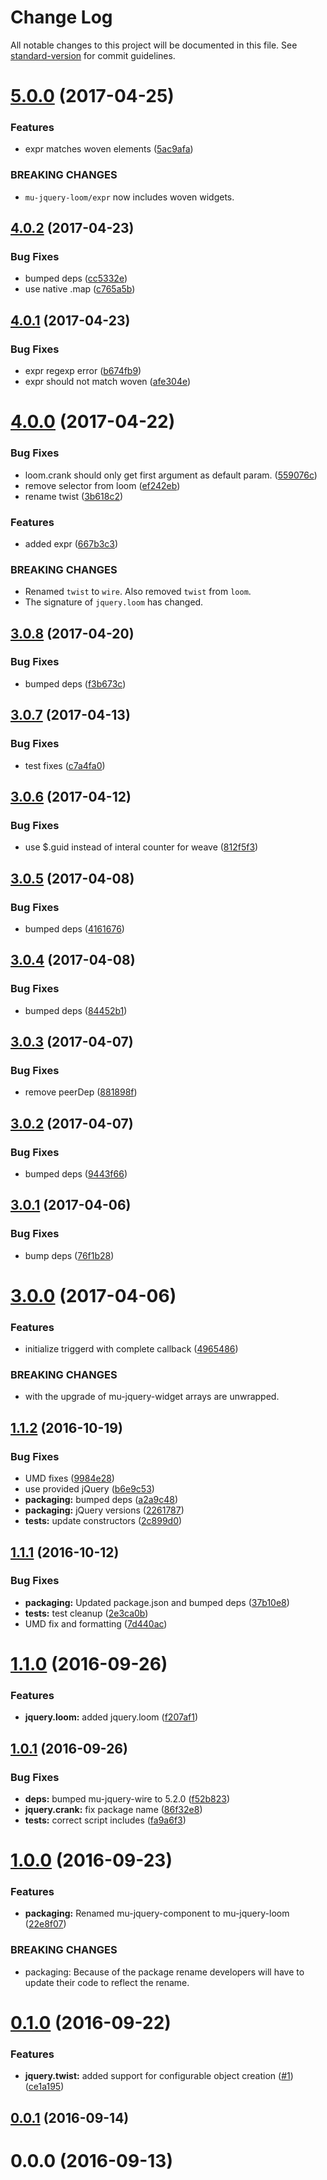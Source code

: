 # Change Log

All notable changes to this project will be documented in this file. See [standard-version](https://github.com/conventional-changelog/standard-version) for commit guidelines.

<a name="5.0.0"></a>
# [5.0.0](https://github.com/mu-lib/mu-jquery-loom/compare/v4.0.2...v5.0.0) (2017-04-25)


### Features

* expr matches woven elements ([5ac9afa](https://github.com/mu-lib/mu-jquery-loom/commit/5ac9afa))


### BREAKING CHANGES

* `mu-jquery-loom/expr` now includes woven widgets.



<a name="4.0.2"></a>
## [4.0.2](https://github.com/mu-lib/mu-jquery-loom/compare/v4.0.1...v4.0.2) (2017-04-23)


### Bug Fixes

* bumped deps ([cc5332e](https://github.com/mu-lib/mu-jquery-loom/commit/cc5332e))
* use native .map ([c765a5b](https://github.com/mu-lib/mu-jquery-loom/commit/c765a5b))



<a name="4.0.1"></a>
## [4.0.1](https://github.com/mu-lib/mu-jquery-loom/compare/v4.0.0...v4.0.1) (2017-04-23)


### Bug Fixes

* expr regexp error ([b674fb9](https://github.com/mu-lib/mu-jquery-loom/commit/b674fb9))
* expr should not match woven ([afe304e](https://github.com/mu-lib/mu-jquery-loom/commit/afe304e))



<a name="4.0.0"></a>
# [4.0.0](https://github.com/mu-lib/mu-jquery-loom/compare/v3.0.8...v4.0.0) (2017-04-22)


### Bug Fixes

* loom.crank should only get first argument as default param. ([559076c](https://github.com/mu-lib/mu-jquery-loom/commit/559076c))
* remove selector from loom ([ef242eb](https://github.com/mu-lib/mu-jquery-loom/commit/ef242eb))
* rename twist ([3b618c2](https://github.com/mu-lib/mu-jquery-loom/commit/3b618c2))


### Features

* added expr ([667b3c3](https://github.com/mu-lib/mu-jquery-loom/commit/667b3c3))


### BREAKING CHANGES

* Renamed `twist` to `wire`. Also removed `twist` from `loom`.
* The signature of `jquery.loom` has changed.



<a name="3.0.8"></a>
## [3.0.8](https://github.com/mu-lib/mu-jquery-loom/compare/v3.0.7...v3.0.8) (2017-04-20)


### Bug Fixes

* bumped deps ([f3b673c](https://github.com/mu-lib/mu-jquery-loom/commit/f3b673c))



<a name="3.0.7"></a>
## [3.0.7](https://github.com/mu-lib/mu-jquery-loom/compare/v3.0.6...v3.0.7) (2017-04-13)


### Bug Fixes

* test fixes ([c7a4fa0](https://github.com/mu-lib/mu-jquery-loom/commit/c7a4fa0))



<a name="3.0.6"></a>
## [3.0.6](https://github.com/mu-lib/mu-jquery-loom/compare/v3.0.5...v3.0.6) (2017-04-12)


### Bug Fixes

* use $.guid instead of interal counter for weave ([812f5f3](https://github.com/mu-lib/mu-jquery-loom/commit/812f5f3))



<a name="3.0.5"></a>
## [3.0.5](https://github.com/mu-lib/mu-jquery-loom/compare/v3.0.4...v3.0.5) (2017-04-08)


### Bug Fixes

* bumped deps ([4161676](https://github.com/mu-lib/mu-jquery-loom/commit/4161676))



<a name="3.0.4"></a>
## [3.0.4](https://github.com/mu-lib/mu-jquery-loom/compare/v3.0.3...v3.0.4) (2017-04-08)


### Bug Fixes

* bumped deps ([84452b1](https://github.com/mu-lib/mu-jquery-loom/commit/84452b1))



<a name="3.0.3"></a>
## [3.0.3](https://github.com/mu-lib/mu-jquery-loom/compare/v3.0.2...v3.0.3) (2017-04-07)


### Bug Fixes

* remove peerDep ([881898f](https://github.com/mu-lib/mu-jquery-loom/commit/881898f))



<a name="3.0.2"></a>
## [3.0.2](https://github.com/mu-lib/mu-jquery-loom/compare/v3.0.1...v3.0.2) (2017-04-07)


### Bug Fixes

* bumped deps ([9443f66](https://github.com/mu-lib/mu-jquery-loom/commit/9443f66))



<a name="3.0.1"></a>
## [3.0.1](https://github.com/mu-lib/mu-jquery-loom/compare/v3.0.0...v3.0.1) (2017-04-06)


### Bug Fixes

* bump deps ([76f1b28](https://github.com/mu-lib/mu-jquery-loom/commit/76f1b28))



<a name="3.0.0"></a>
# [3.0.0](https://github.com/mu-lib/mu-jquery-loom/compare/v1.1.2...v3.0.0) (2017-04-06)


### Features

* initialize triggerd with complete callback ([4965486](https://github.com/mu-lib/mu-jquery-loom/commit/4965486))


### BREAKING CHANGES

* with the upgrade of mu-jquery-widget arrays are unwrapped.



<a name="1.1.2"></a>
## [1.1.2](https://github.com/mu-lib/mu-jquery-loom/compare/v1.1.1...v1.1.2) (2016-10-19)


### Bug Fixes

* UMD fixes ([9984e28](https://github.com/mu-lib/mu-jquery-loom/commit/9984e28))
* use provided jQuery ([b6e9c53](https://github.com/mu-lib/mu-jquery-loom/commit/b6e9c53))
* **packaging:** bumped deps ([a2a9c48](https://github.com/mu-lib/mu-jquery-loom/commit/a2a9c48))
* **packaging:** jQuery versions ([2261787](https://github.com/mu-lib/mu-jquery-loom/commit/2261787))
* **tests:** update constructors ([2c899d0](https://github.com/mu-lib/mu-jquery-loom/commit/2c899d0))



<a name="1.1.1"></a>
## [1.1.1](https://github.com/mu-lib/mu-jquery-loom/compare/v1.1.0...v1.1.1) (2016-10-12)


### Bug Fixes

* **packaging:** Updated package.json and bumped deps ([37b10e8](https://github.com/mu-lib/mu-jquery-loom/commit/37b10e8))
* **tests:** test cleanup ([2e3ca0b](https://github.com/mu-lib/mu-jquery-loom/commit/2e3ca0b))
* UMD fix and formatting ([7d440ac](https://github.com/mu-lib/mu-jquery-loom/commit/7d440ac))



<a name="1.1.0"></a>
# [1.1.0](https://github.com/mu-lib/mu-jquery-loom/compare/v1.0.1...v1.1.0) (2016-09-26)


### Features

* **jquery.loom:** added jquery.loom ([f207af1](https://github.com/mu-lib/mu-jquery-loom/commit/f207af1))



<a name="1.0.1"></a>
## [1.0.1](https://github.com/mu-lib/mu-jquery-loom/compare/v1.0.0...v1.0.1) (2016-09-26)


### Bug Fixes

* **deps:** bumped mu-jquery-wire to 5.2.0 ([f52b823](https://github.com/mu-lib/mu-jquery-loom/commit/f52b823))
* **jquery.crank:** fix package name ([86f32e8](https://github.com/mu-lib/mu-jquery-loom/commit/86f32e8))
* **tests:** correct script includes ([fa9a6f3](https://github.com/mu-lib/mu-jquery-loom/commit/fa9a6f3))



<a name="1.0.0"></a>
# [1.0.0](https://github.com/mu-lib/mu-jquery-loom/compare/v0.1.0...v1.0.0) (2016-09-23)


### Features

* **packaging:** Renamed mu-jquery-component to mu-jquery-loom ([22e8f07](https://github.com/mu-lib/mu-jquery-loom/commit/22e8f07))


### BREAKING CHANGES

* packaging: Because of the package rename developers will have to
update their code to reflect the rename.



<a name="0.1.0"></a>
# [0.1.0](https://github.com/mu-lib/mu-jquery-component/compare/v0.0.1...v0.1.0) (2016-09-22)


### Features

* **jquery.twist:** added support for configurable object creation ([#1](https://github.com/mu-lib/mu-jquery-component/issues/1)) ([ce1a195](https://github.com/mu-lib/mu-jquery-component/commit/ce1a195))



<a name="0.0.1"></a>
## [0.0.1](https://github.com/mu-lib/mu-jquery-component/compare/v0.0.0...v0.0.1) (2016-09-14)



<a name="0.0.0"></a>
# 0.0.0 (2016-09-13)
